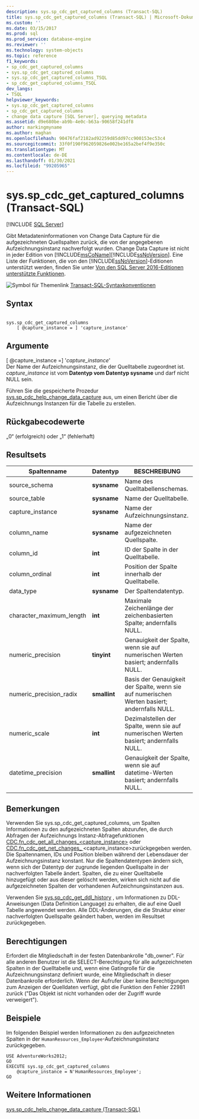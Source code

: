 ```yaml
---
description: sys.sp_cdc_get_captured_columns (Transact-SQL)
title: sys.sp_cdc_get_captured_columns (Transact-SQL) | Microsoft-Dokumentation
ms.custom: ''
ms.date: 03/15/2017
ms.prod: sql
ms.prod_service: database-engine
ms.reviewer: ''
ms.technology: system-objects
ms.topic: reference
f1_keywords:
- sp_cdc_get_captured_columns
- sys.sp_cdc_get_captured_columns
- sys.sp_cdc_get_captured_columns_TSQL
- sp_cdc_get_captured_columns_TSQL
dev_langs:
- TSQL
helpviewer_keywords:
- sys.sp_cdc_get_captured_columns
- sp_cdc_get_captured_columns
- change data capture [SQL Server], querying metadata
ms.assetid: d9e680be-ab9b-4e0c-b63a-90658f241df8
author: markingmyname
ms.author: maghan
ms.openlocfilehash: 90476faf2182ad92259d85dd97cc900153ec53c4
ms.sourcegitcommit: 33f0f190f962059826e002be165a2bef4f9e350c
ms.translationtype: MT
ms.contentlocale: de-DE
ms.lasthandoff: 01/30/2021
ms.locfileid: "99205965"
---
```

# <a name="syssp_cdc_get_captured_columns-transact-sql"></a>sys.sp_cdc_get_captured_columns (Transact-SQL)
[!INCLUDE [SQL Server](../../includes/applies-to-version/sqlserver.md)]

  Gibt Metadateninformationen von Change Data Capture für die aufgezeichneten Quellspalten zurück, die von der angegebenen Aufzeichnungsinstanz nachverfolgt wurden. Change Data Capture ist nicht in jeder Edition von [!INCLUDE[msCoName](../../includes/msconame-md.md)][!INCLUDE[ssNoVersion](../../includes/ssnoversion-md.md)]. Eine Liste der Funktionen, die von den [!INCLUDE[ssNoVersion](../../includes/ssnoversion-md.md)]-Editionen unterstützt werden, finden Sie unter [Von den SQL Server 2016-Editionen unterstützte Funktionen](../../sql-server/editions-and-components-of-sql-server-2016.md).  
  
 ![Symbol für Themenlink](../../database-engine/configure-windows/media/topic-link.gif "Symbol für Themenlink") [Transact-SQL-Syntaxkonventionen](../../t-sql/language-elements/transact-sql-syntax-conventions-transact-sql.md)  
  
## <a name="syntax"></a>Syntax  
  
```  
  
sys.sp_cdc_get_captured_columns   
    [ @capture_instance = ] 'capture_instance'  
```  
  
## <a name="arguments"></a>Argumente  
 [ @capture_instance =] '*capture_instance*'  
 Der Name der Aufzeichnungsinstanz, die der Quelltabelle zugeordnet ist. *capture_instance* ist vom **Datentyp vom Datentyp sysname** und darf nicht NULL sein.  
  
 Führen Sie die gespeicherte Prozedur [sys.sp_cdc_help_change_data_capture](../../relational-databases/system-stored-procedures/sys-sp-cdc-help-change-data-capture-transact-sql.md) aus, um einen Bericht über die Aufzeichnungs Instanzen für die Tabelle zu erstellen.  
  
## <a name="return-code-values"></a>Rückgabecodewerte  
 „0“ (erfolgreich) oder „1“ (fehlerhaft)  
  
## <a name="result-sets"></a>Resultsets  
  
|Spaltenname|Datentyp|BESCHREIBUNG|  
|-----------------|---------------|-----------------|  
|source_schema|**sysname**|Name des Quelltabellenschemas.|  
|source_table|**sysname**|Name der Quelltabelle.|  
|capture_instance|**sysname**|Name der Aufzeichnungsinstanz.|  
|column_name|**sysname**|Name der aufgezeichneten Quellspalte.|  
|column_id|**int**|ID der Spalte in der Quelltabelle.|  
|column_ordinal|**int**|Position der Spalte innerhalb der Quelltabelle.|  
|data_type|**sysname**|Der Spaltendatentyp.|  
|character_maximum_length|**int**|Maximale Zeichenlänge der zeichenbasierten Spalte; andernfalls NULL.|  
|numeric_precision|**tinyint**|Genauigkeit der Spalte, wenn sie auf numerischen Werten basiert; andernfalls NULL.|  
|numeric_precision_radix|**smallint**|Basis der Genauigkeit der Spalte, wenn sie auf numerischen Werten basiert; andernfalls NULL.|  
|numeric_scale|**int**|Dezimalstellen der Spalte, wenn sie auf numerischen Werten basiert; andernfalls NULL.|  
|datetime_precision|**smallint**|Genauigkeit der Spalte, wenn sie auf datetime-Werten basiert; andernfalls NULL.|  
  
## <a name="remarks"></a>Bemerkungen  
 Verwenden Sie sys.sp_cdc_get_captured_columns, um Spalten Informationen zu den aufgezeichneten Spalten abzurufen, die durch Abfragen der Aufzeichnungs Instanz-Abfragefunktionen [CDC.fn_cdc_get_all_changes_<capture_instance>](../../relational-databases/system-functions/cdc-fn-cdc-get-all-changes-capture-instance-transact-sql.md) oder [CDC.fn_cdc_get_net_changes_ ](../../relational-databases/system-functions/cdc-fn-cdc-get-net-changes-capture-instance-transact-sql.md)<capture_instance>zurückgegeben werden. Die Spaltennamen, IDs und Position bleiben während der Lebensdauer der Aufzeichnungsinstanz konstant. Nur die Spaltendatentypen ändern sich, wenn sich der Datentyp der zugrunde liegenden Quellspalte in der nachverfolgten Tabelle ändert. Spalten, die zu einer Quelltabelle hinzugefügt oder aus dieser gelöscht werden, wirken sich nicht auf die aufgezeichneten Spalten der vorhandenen Aufzeichnungsinstanzen aus.  
  
 Verwenden Sie [sys.sp_cdc_get_ddl_history](../../relational-databases/system-stored-procedures/sys-sp-cdc-get-ddl-history-transact-sql.md) , um Informationen zu DDL-Anweisungen (Data Definition Language) zu erhalten, die auf eine Quell Tabelle angewendet werden. Alle DDL-Änderungen, die die Struktur einer nachverfolgten Quellspalte geändert haben, werden im Resultset zurückgegeben.  
  
## <a name="permissions"></a>Berechtigungen  
 Erfordert die Mitgliedschaft in der festen Datenbankrolle "db_owner". Für alle anderen Benutzer ist die SELECT-Berechtigung für alle aufgezeichneten Spalten in der Quelltabelle und, wenn eine Gatingrolle für die Aufzeichnungsinstanz definiert wurde, eine Mitgliedschaft in dieser Datenbankrolle erforderlich. Wenn der Aufrufer über keine Berechtigungen zum Anzeigen der Quelldaten verfügt, gibt die Funktion den Fehler 22981 zurück ("Das Objekt ist nicht vorhanden oder der Zugriff wurde verweigert").  
  
## <a name="examples"></a>Beispiele  
 Im folgenden Beispiel werden Informationen zu den aufgezeichneten Spalten in der `HumanResources_Employee`-Aufzeichnungsinstanz zurückgegeben.  
  
```  
USE AdventureWorks2012;  
GO  
EXECUTE sys.sp_cdc_get_captured_columns   
    @capture_instance = N'HumanResources_Employee';  
GO  
```  
  
## <a name="see-also"></a>Weitere Informationen  
 [sys.sp_cdc_help_change_data_capture &#40;Transact-SQL&#41;](../../relational-databases/system-stored-procedures/sys-sp-cdc-help-change-data-capture-transact-sql.md)  
  
